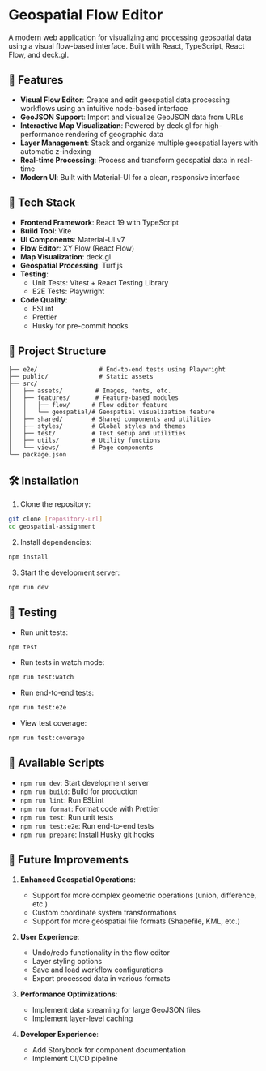 # Geospatial Flow Editor

A modern web application for visualizing and processing geospatial data using a visual flow-based interface. Built with React, TypeScript, React Flow, and deck.gl.

## 🌟 Features

- **Visual Flow Editor**: Create and edit geospatial data processing workflows using an intuitive node-based interface
- **GeoJSON Support**: Import and visualize GeoJSON data from URLs
- **Interactive Map Visualization**: Powered by deck.gl for high-performance rendering of geographic data
- **Layer Management**: Stack and organize multiple geospatial layers with automatic z-indexing
- **Real-time Processing**: Process and transform geospatial data in real-time
- **Modern UI**: Built with Material-UI for a clean, responsive interface

## 🚀 Tech Stack

- **Frontend Framework**: React 19 with TypeScript
- **Build Tool**: Vite
- **UI Components**: Material-UI v7
- **Flow Editor**: XY Flow (React Flow)
- **Map Visualization**: deck.gl
- **Geospatial Processing**: Turf.js
- **Testing**:
     - Unit Tests: Vitest + React Testing Library
     - E2E Tests: Playwright
- **Code Quality**:
     - ESLint
     - Prettier
     - Husky for pre-commit hooks

## 📁 Project Structure

```
├── e2e/                 # End-to-end tests using Playwright
├── public/              # Static assets
├── src/
│   ├── assets/         # Images, fonts, etc.
│   ├── features/       # Feature-based modules
│   │   ├── flow/      # Flow editor feature
│   │   └── geospatial/# Geospatial visualization feature
│   ├── shared/        # Shared components and utilities
│   ├── styles/        # Global styles and themes
│   ├── test/          # Test setup and utilities
│   ├── utils/         # Utility functions
│   └── views/         # Page components
└── package.json
```

## 🛠️ Installation

1. Clone the repository:

```bash
git clone [repository-url]
cd geospatial-assignment
```

2. Install dependencies:

```bash
npm install
```

3. Start the development server:

```bash
npm run dev
```

## 🧪 Testing

- Run unit tests:

```bash
npm test
```

- Run tests in watch mode:

```bash
npm run test:watch
```

- Run end-to-end tests:

```bash
npm run test:e2e
```

- View test coverage:

```bash
npm run test:coverage
```

## 🔧 Available Scripts

- `npm run dev`: Start development server
- `npm run build`: Build for production
- `npm run lint`: Run ESLint
- `npm run format`: Format code with Prettier
- `npm run test`: Run unit tests
- `npm run test:e2e`: Run end-to-end tests
- `npm run prepare`: Install Husky git hooks

## 🚧 Future Improvements

1. **Enhanced Geospatial Operations**:

     - Support for more complex geometric operations (union, difference, etc.)
     - Custom coordinate system transformations
     - Support for more geospatial file formats (Shapefile, KML, etc.)

2. **User Experience**:

     - Undo/redo functionality in the flow editor
     - Layer styling options
     - Save and load workflow configurations
     - Export processed data in various formats

3. **Performance Optimizations**:

     - Implement data streaming for large GeoJSON files
     - Implement layer-level caching

4. **Developer Experience**:
     - Add Storybook for component documentation
     - Implement CI/CD pipeline
